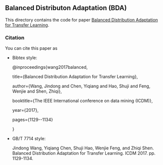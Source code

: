 ## Balanced Distributon Adaptation (BDA)

This directory contains the code for paper [Balanced Distribution Adaptation for Transfer Learning](http://jd92.wang/assets/files/a08_icdm17.pdf).

### Citation
You can cite this paper as

- Bibtex style:

  @inproceedings{wang2017balanced,

	title={Balanced Distribution Adaptation for Transfer Learning},
  
	author={Wang, Jindong and Chen, Yiqiang and Hao, Shuji and Feng, Wenjie and Shen, Zhiqi},
  
	booktitle={The IEEE International conference on data mining (ICDM)},
  
	year={2017},

	pages={1129--1134}
  
  }

- GB/T 7714 style:

  Jindong Wang, Yiqiang Chen, Shuji Hao, Wenjie Feng, and Zhiqi Shen. Balanced Distribution Adaptation for Transfer Learning. ICDM 2017. pp. 1129-1134.

